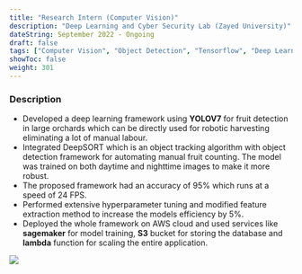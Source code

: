 ```yaml
---
title: "Research Intern (Computer Vision)"
description: "Deep Learning and Cyber Security Lab (Zayed University)"
dateString: September 2022 - Ongoing
draft: false
tags: ["Computer Vision", "Object Detection", "Tensorflow", "Deep Learning", "PyTorch", "AWS", "Cyber Security", "Virus Intrusion"]
showToc: false
weight: 301
--- 
```


### Description

- Developed a deep learning framework using **YOLOV7** for fruit detection in large orchards which can be directly used for robotic harvesting eliminating a lot of manual labour.
- Integrated DeepSORT which is an object tracking algorithm with object detection framework for automating manual fruit counting. The model was trained on both daytime and nighttime images to make it more robust.  
- The proposed framework had an accuracy of 95% which runs at a speed of 24 FPS. 
- Performed extensive hyperparameter tuning and modified feature extraction method to increase the models efficiency by 5%.
- Deployed the whole framework on AWS cloud and used services like **sagemaker** for model training, **S3** bucket for storing the database and **lambda** function for scaling the entire application.

![](/experience/buyerassist/img1.jpeg#center)